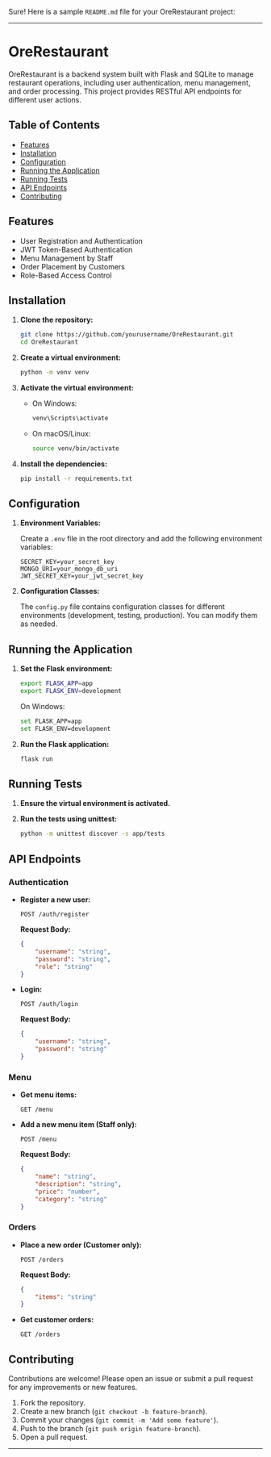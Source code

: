 Sure! Here is a sample `README.md` file for your OreRestaurant project:

---

# OreRestaurant

OreRestaurant is a backend system built with Flask and SQLite to manage restaurant operations, including user authentication, menu management, and order processing. This project provides RESTful API endpoints for different user actions.

## Table of Contents

- [Features](#features)
- [Installation](#installation)
- [Configuration](#configuration)
- [Running the Application](#running-the-application)
- [Running Tests](#running-tests)
- [API Endpoints](#api-endpoints)
- [Contributing](#contributing)

## Features

- User Registration and Authentication
- JWT Token-Based Authentication
- Menu Management by Staff
- Order Placement by Customers
- Role-Based Access Control

## Installation

1. **Clone the repository:**

   ```bash
   git clone https://github.com/yourusername/OreRestaurant.git
   cd OreRestaurant
   ```

2. **Create a virtual environment:**

   ```bash
   python -m venv venv
   ```

3. **Activate the virtual environment:**

   - On Windows:

     ```bash
     venv\Scripts\activate
     ```

   - On macOS/Linux:

     ```bash
     source venv/bin/activate
     ```

4. **Install the dependencies:**

   ```bash
   pip install -r requirements.txt
   ```

## Configuration

1. **Environment Variables:**

   Create a `.env` file in the root directory and add the following environment variables:

   ```env
   SECRET_KEY=your_secret_key
   MONGO_URI=your_mongo_db_uri
   JWT_SECRET_KEY=your_jwt_secret_key
   ```

2. **Configuration Classes:**

   The `config.py` file contains configuration classes for different environments (development, testing, production). You can modify them as needed.

## Running the Application

1. **Set the Flask environment:**

   ```bash
   export FLASK_APP=app
   export FLASK_ENV=development
   ```

   On Windows:

   ```bash
   set FLASK_APP=app
   set FLASK_ENV=development
   ```

2. **Run the Flask application:**

   ```bash
   flask run
   ```

## Running Tests

1. **Ensure the virtual environment is activated.**

2. **Run the tests using unittest:**

   ```bash
   python -m unittest discover -s app/tests
   ```

## API Endpoints

### Authentication

- **Register a new user:**

  ```
  POST /auth/register
  ```

  **Request Body:**

  ```json
  {
      "username": "string",
      "password": "string",
      "role": "string"
  }
  ```

- **Login:**

  ```
  POST /auth/login
  ```

  **Request Body:**

  ```json
  {
      "username": "string",
      "password": "string"
  }
  ```

### Menu

- **Get menu items:**

  ```
  GET /menu
  ```

- **Add a new menu item (Staff only):**

  ```
  POST /menu
  ```

  **Request Body:**

  ```json
  {
      "name": "string",
      "description": "string",
      "price": "number",
      "category": "string"
  }
  ```

### Orders

- **Place a new order (Customer only):**

  ```
  POST /orders
  ```

  **Request Body:**

  ```json
  {
      "items": "string"
  }
  ```

- **Get customer orders:**

  ```
  GET /orders
  ```

## Contributing

Contributions are welcome! Please open an issue or submit a pull request for any improvements or new features.

1. Fork the repository.
2. Create a new branch (`git checkout -b feature-branch`).
3. Commit your changes (`git commit -m 'Add some feature'`).
4. Push to the branch (`git push origin feature-branch`).
5. Open a pull request.


---

